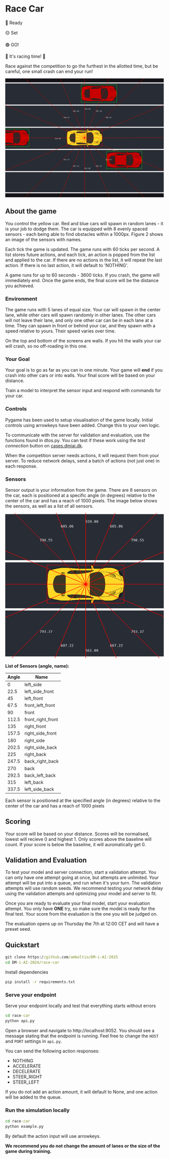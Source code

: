 # Race Car

🔴 Ready

🟡 Set

🟢 GO!

🏁 It's racing time! 🏁

Race against the competition to go the furthest in the allotted time, but be careful, one small crash can end your run!

![Race Car](../images/race_car_intro.png)

## About the game

You control the yellow car. Red and blue cars will spawn in random lanes - it is your job to dodge them. The car is equipped with 8 evenly spaced sensors - each being able to find obstacles within a 1000px. Figure 2 shows an image of the sensors with names.

Each tick the game is updated. The game runs with 60 ticks per second. A list stores future actions, and each tick, an action is popped from the list and applied to the car. If there are no actions in the list, it will repeat the last action. If there is no last action, it will default to 'NOTHING'.

A game runs for up to 60 seconds - 3600 ticks. If you crash, the game will immediately end. Once the game ends, the final score will be the distance you achieved.

### Environment

The game runs with 5 lanes of equal size. Your car will spawn in the center lane, while other cars will spawn randomly in other lanes. The other cars will not leave their lane, and only one other car can be in each lane at a time. They can spawn in front or behind your car, and they spawn with a speed relative to yours. Their speed varies over time.

On the top and bottom of the screens are walls. If you hit the walls your car will crash, so no off-roading in this one.

### Your Goal

Your goal is to go as far as you can in one minute. Your game will **end** if you crash into other cars or into walls. Your final score will be based on your distance.

Train a model to interpret the sensor input and respond with commands for your car.

### Controls

Pygame has been used to setup visualisation of the game locally. Initial controls using arrowkeys have been added. Change this to your own logic.

To communicate with the server for validation and evaluation, use the functions found in dtos.py. You can test if these work using the *test connection* button on [cases.dmiai.dk](https://cases.dmiai.dk).

When the competition server needs actions, it will request them from your server. To reduce network delays, send a batch of actions (not just one) in each response.

### Sensors

Sensor output is your information from the game. There are 8 sensors on the car, each is positioned at a specific angle (in degrees) relative to the center of the car and has a reach of 1000 pixels. The image below shows the sensors, as well as a list of all sensors.

![Sensors](../images/race_car_sensors.png)

**List of Sensors (angle, name):**

| Angle | Name |
|---------|--------------------|
| 0 | left_side |
| 22.5 | left_side_front |
| 45 | left_front |
| 67.5 | front_left_front |
| 90 | front |
| 112.5 | front_right_front |
| 135 | right_front |
| 157.5 | right_side_front |
| 180 | right_side |
| 202.5 | right_side_back |
| 225 | right_back |
| 247.5 | back_right_back |
| 270 | back |
| 292.5 | back_left_back |
| 315 | left_back |
| 337.5 | left_side_back |

Each sensor is positioned at the specified angle (in degrees) relative to the center of the car and has a reach of 1000 pixels

## Scoring

Your score will be based on your distance. Scores will be normalised, lowest will recieve 0 and highest 1. Only scores above the baseline will count. If your score is below the baseline, it will auromatically get 0.

## Validation and Evaluation

To test your model and server connection, start a validation attempt. You can only have one attempt going at once, but attempts are unlimited. Your attempt will be put into a queue, and run when it's your turn. The validation attempts will use random seeds. We recommend testing your network delay using the validation attempts and optimizing your model and server to fit.

Once you are ready to evaluate your final model, start your evaluation attempt. You only have **ONE** try, so make sure the model is ready for the final test. Your score from the evaluation is the one you will be judged on.

The evaluation opens up on Thursday the 7th at 12:00 CET and will have a preset seed.

## Quickstart

```cmd
git clone https://github.com/amboltio/DM-i-AI-2025
cd DM-i-AI-2024/race-car
```

Install dependencies

```cmd
pip install -r requirements.txt
```

### Serve your endpoint

Serve your endpoint locally and test that everything starts without errors

```cmd
cd race-car
python api.py
```

Open a browser and navigate to http://localhost:9052. You should see a message stating that the endpoint is running.
Feel free to change the `HOST` and `PORT` settings in `api.py`.

You can send the following action responses:

- NOTHING
- ACCELERATE
- DECELERATE
- STEER_RIGHT
- STEER_LEFT

If you do not add an action amount, it will default to None, and one action will be added to the queue.

### Run the simulation locally

```cmd
cd race-car
python example.py
```

By default the action input will use arrowkeys.

**We recommend you do not change the amount of lanes or the size of the game during training.**
